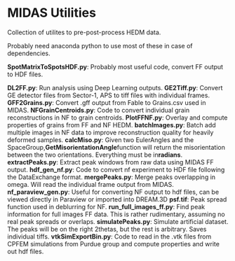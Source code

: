 # MIDAS Utilities

Collection of utilites to pre-post-process HEDM data.

Probably need anaconda python to use most of these in case of dependencies.

**SpotMatrixToSpotsHDF.py**: Probably most useful code, convert FF output to HDF files.

**DL2FF.py**: Run analysis using Deep Learning outputs.
**GE2Tiff.py**: Convert GE detector files from Sector-1, APS to tiff files with individual frames.
**GFF2Grains.py**: Convert .gff output from Fable to Grains.csv used in MIDAS.
**NFGrainCentroids.py**: Code to convert individual grain reconstructions in NF to grain centroids.
**PlotFFNF.py**: Overlay and compute properties of grains from FF and NF HEDM.
**batchImages.py**: Batch add multiple images in NF data to improve reconstruction quality for heavily deformed samples.
**calcMiso.py**: Given two EulerAngles and the SpaceGroup,**GetMisorientationAngle**function will return the misorientation between the two orientations. Everything must be in**radians**.
**extractPeaks.py**: Extract peak windows from raw data using MIDAS FF output.
**hdf_gen_nf.py**: Code to convert nf experiment to HDF file following the DataExchange format.
**mergePeaks.py**: Merge peaks overlapping in omega. Will read the individual frame output from MIDAS.
**nf_paraview_gen.py**: Useful for converting NF output to hdf files, can be viewed directly in Paraview or imported into DREAM.3D
**psf.tif**: Peak spread function used in deblurring for NF.
**run_full_images_ff.py**: Find peak information for full images FF data. This is rather rudimentary, assuming no real peak spreads or overlaps.
**simulatePeaks.py**: Simulate artificial dataset. The peaks will be on the right 2thetas, but the rest is arbitrary. Saves individual tiffs.
**vtkSimExportBin.py**: Code to read in the .vtk files from CPFEM simulations from Purdue group and compute properties and write out hdf files.
